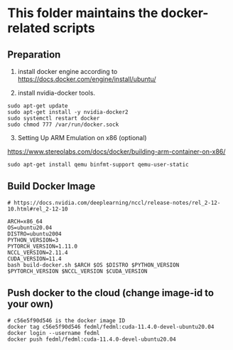 # This folder maintains the docker-related scripts

## Preparation
1. install docker engine according to https://docs.docker.com/engine/install/ubuntu/

2. install nvidia-docker tools.
```
sudo apt-get update
sudo apt-get install -y nvidia-docker2
sudo systemctl restart docker
sudo chmod 777 /var/run/docker.sock

```

3. Setting Up ARM Emulation on x86 (optional)

https://www.stereolabs.com/docs/docker/building-arm-container-on-x86/

```
sudo apt-get install qemu binfmt-support qemu-user-static
```

## Build Docker Image
```
# https://docs.nvidia.com/deeplearning/nccl/release-notes/rel_2-12-10.html#rel_2-12-10

ARCH=x86_64
OS=ubuntu20.04
DISTRO=ubuntu2004
PYTHON_VERSION=3
PYTORCH_VERSION=1.11.0
NCCL_VERSION=2.11.4
CUDA_VERSION=11.4
bash build-docker.sh $ARCH $OS $DISTRO $PYTHON_VERSION $PYTORCH_VERSION $NCCL_VERSION $CUDA_VERSION
```

## Push docker to the cloud (change image-id to your own)

```
# c56e5f90d546 is the docker image ID
docker tag c56e5f90d546 fedml/fedml:cuda-11.4.0-devel-ubuntu20.04
docker login --username fedml
docker push fedml/fedml:cuda-11.4.0-devel-ubuntu20.04
```
